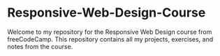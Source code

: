# Responsive-Web-Design-Course
Welcome to my repository for the Responsive Web Design course from freeCodeCamp. This repository contains all my projects, exercises, and notes from the course.
